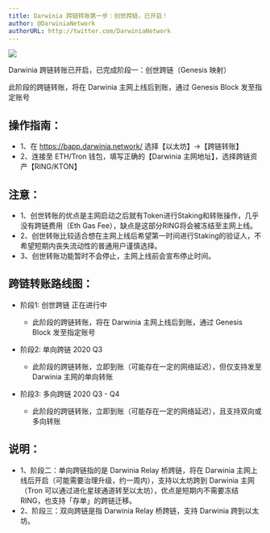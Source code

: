 ```yaml
---
title: Darwinia 跨链转账第一步：创世跨链，已开启！
author: @DarwiniaNetwork
authorURL: http://twitter.com/DarwiniaNetwork
---
```


![](assets/2020-07-20-darwinia-mainnet-genesis)

Darwinia 跨链转账已开启，已完成阶段一：创世跨链（Genesis 映射）

<!--truncate-->

此阶段的跨链转账，将在 Darwinia 主网上线后到账，通过 Genesis Block 发至指定账号
 
## 操作指南：

- 1、在 https://bapp.darwinia.network/ 选择【以太坊】->【跨链转账】
- 2、连接至 ETH/Tron 钱包，填写正确的【Darwinia 主网地址】，选择跨链资产【RING/KTON】

## 注意：

- 1、创世转账的优点是主网启动之后就有Token进行Staking和转账操作，几乎没有跨链费用（Eth Gas Fee），缺点是这部分RING将会被冻结至主网上线。
- 2、创世转账比较适合想在主网上线后希望第一时间进行Staking的验证人，不希望短期内丧失流动性的普通用户谨慎选择。
- 3、创世转账功能暂时不会停止，主网上线前会宣布停止时间。

## 跨链转账路线图：

- 阶段1: 创世跨链 正在进行中
  - 此阶段的跨链转账，将在 Darwinia 主网上线后到账，通过 Genesis Block 发至指定账号

- 阶段2: 单向跨链 2020 Q3
  - 此阶段的跨链转账，立即到账（可能存在一定的网络延迟），但仅支持发至Darwinia 主网的单向转账
 
- 阶段3: 多向跨链 2020 Q3 - Q4
  - 此阶段的跨链转账，立即到账（可能存在一定的网络延迟），且支持双向或多向转账

## 说明：

- 1、阶段二：单向跨链指的是 Darwinia Relay 桥跨链，将在 Darwinia 主网上线后开启（可能需要治理升级，约一周内），支持以太坊跨到 Darwinia 主网（Tron 可以通过进化星球通道转至以太坊），优点是短期内不需要冻结 RING，也支持「存单」的跨链迁移。
- 2、阶段三：双向跨链是指 Darwinia Relay 桥跨链，支持 Darwinia 跨到以太坊。
